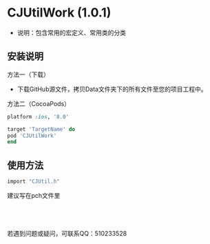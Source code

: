 # CJUtilWork (1.0.1)

- 说明：包含常用的宏定义、常用类的分类

## 安装说明

方法一（下载）</br>
- 下载GitHub源文件，拷贝Data文件夹下的所有文件至您的项目工程中。

方法二（CocoaPods）</br>
```ruby
platform :ios, '8.0'

target 'TargetName' do
pod 'CJUtilWork'
end
```

## 使用方法

```objective-c
import "CJUtil.h"
```
建议写在pch文件里
</br></br></br></br></br>
若遇到问题或疑问，可联系QQ：510233528
